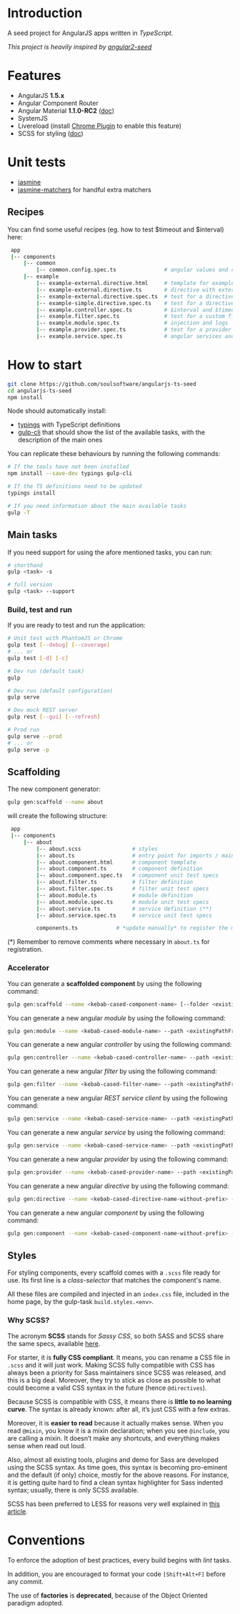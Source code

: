 # Introduction

A seed project for AngularJS apps written in *TypeScript*.

_This project is heavily inspired by [angular2-seed](https://github.com/mgechev/angular2-seed)_

# Features
* AngularJS **1.5.x**
* Angular Component Router
* Angular Material **1.1.0-RC2** ([doc](https://material.angularjs.org/latest/))
* SystemJS
* Livereload (install [Chrome Plugin](https://chrome.google.com/webstore/detail/livereload/jnihajbhpnppcggbcgedagnkighmdlei?hl=en) to enable this feature)
* SCSS for styling ([doc](http://sass-lang.com/documentation/file.SASS_REFERENCE.html))

# Unit tests
* [jasmine](http://jasmine.github.io/2.4/introduction.html)
* [jasmine-matchers](https://github.com/JamieMason/Jasmine-Matchers) for handful extra matchers

## Recipes
You can find some useful recipes (eg. how to test $timeout and $interval) here:

```bash
 app
 |-- components
     |-- common
         |-- common.config.spec.ts               # angular values and constants
     |-- example
         |-- example-external.directive.html     # template for example-external.directive
         |-- example-external.directive.ts       # directive with external template (templateUrl needs the relative path from app/components)
         |-- example-external.directive.spec.ts  # test for a directive with external template
         |-- example-simple.directive.spec.ts    # test for a directive with inline-template
         |-- example.controller.spec.ts          # $interval and $timeout with jasmine spies
         |-- example.filter.spec.ts              # test for a custom filter
         |-- example.module.spec.ts              # injection and logs
         |-- example.provider.spec.ts            # test for a provider and its generated service with an example of module-level configuration
         |-- example.service.spec.ts             # angular services and Date
```

# How to start

```bash
git clone https://github.com/soulsoftware/angularjs-ts-seed
cd angularjs-ts-seed
npm install
```

Node should automatically install:
* [typings](https://github.com/typings/typings) with TypeScript definitions
* [gulp-cli](https://github.com/gulpjs/gulp-cli) that should show the list of the
available tasks, with the description of the main ones

You can replicate these behaviours by running the following commands:

```bash
# If the tools have not been installed
npm install --save-dev typings gulp-cli

# If the TS definitions need to be updated
typings install

# If you need information about the main available tasks
gulp -T
```

## Main tasks

If you need support for using the afore mentioned tasks, you can run:

```bash
# shorthand
gulp <task> -s

# full version
gulp <task> --support
```

### Build, test and run

If you are ready to test and run the application:

```bash
# Unit test with PhantomJS or Chrome
gulp test [--debug] [--coverage]
# ... or
gulp test [-d] [-c]

# Dev run (default task)
gulp

# Dev run (default configuration)
gulp serve

# Dev mock REST server
gulp rest [--gui] [--refresh]

# Prod run
gulp serve --prod
# ... or
gulp serve -p
```

## Scaffolding

The new component generator:

```bash
gulp gen:scaffold --name about
```

will create the following structure:

```bash
 app
 |-- components
     |-- about
         |-- about.scss                # styles
         |-- about.ts                  # entry point for imports / main definition (*)
         |-- about.component.html      # component template
         |-- about.component.ts        # component definition
         |-- about.component.spec.ts   # component unit test specs
         |-- about.filter.ts           # filter definition
         |-- about.filter.spec.ts      # filter unit test specs
         |-- about.module.ts           # module definition
         |-- about.module.spec.ts      # module unit test specs
         |-- about.service.ts          # service definition (**)
         |-- about.service.spec.ts     # service unit test specs

         components.ts            # *update manually* to register the module
```

(*) Remember to remove comments where necessary in `about.ts` for registration.

### Accelerator

You can generate a **scaffolded component** by using the following command:

```bash
gulp gen:scaffold --name <kebab-cased-component-name> [--folder <existingPathFromComponents>] [--directive] [--controller] [--provider]
```

You can generate a new angular *module* by using the following command:

```bash
gulp gen:module --name <kebab-cased-module-name> --path <existingPathFromComponents>
```

You can generate a new angular *controller* by using the following command:

```bash
gulp gen:controller --name <kebab-cased-controller-name> --path <existingPathFromComponents> [--module <moduleName>]
```

You can generate a new angular *filter* by using the following command:

```bash
gulp gen:filter --name <kebab-cased-filter-name> --path <existingPathFromComponents> [--module <moduleName>]
```

You can generate a new angular *REST service client* by using the following command:

```bash
gulp gen:service --name <kebab-cased-service-name> --path <existingPathFromComponents> [--module <moduleName>] --client
```

You can generate a new angular *service* by using the following command:

```bash
gulp gen:service --name <kebab-cased-service-name> --path <existingPathFromComponents> [--module <moduleName>]
```

You can generate a new angular *provider* by using the following command:

```bash
gulp gen:provider --name <kebab-cased-provider-name> --path <existingPathFromComponents> [--module <moduleName>]
```

You can generate a new angular *directive* by using the following command:

```bash
gulp gen:directive --name <kebab-cased-directive-name-without-prefix> --path <existingPathFromComponents> [--module <moduleName>]
```

You can generate a new angular *component* by using the following command:

```bash
gulp gen:component --name <kebab-cased-component-name-without-prefix> --path <existingPathFromComponents> [--module <moduleName>]
```

## Styles

For styling components, every scaffold comes with a `.scss` file ready for use. Its first line is a *class-selector* that matches the component's name.

All these files are compiled and injected in an `index.css` file, included in the home page, by the gulp-task `build.styles.<env>`.

### Why SCSS?

The acronym **SCSS** stands for *Sassy CSS*, so both SASS and SCSS share the same specs, available [here](http://sass-lang.com/documentation/file.SASS_REFERENCE.html).

For starter, it is **fully CSS compliant**. It means, you can rename a CSS file in `.scss` and it will just work.
Making SCSS fully compatible with CSS has always been a priority for Sass maintainers since SCSS was released, and this is a big deal.
Moreover, they try to stick as close as possible to what could become a valid CSS syntax in the future (hence `@directives`).

Because SCSS is compatible with CSS, it means there is **little to no learning curve**. The syntax is already known: after all, it’s just CSS with a few extras.

Moreover, it is **easier to read** because it actually makes sense.
When you read `@mixin`, you know it is a mixin declaration; when you see `@include`, you are calling a mixin.
It doesn’t make any shortcuts, and everything makes sense when read out loud.

Also, almost all existing tools, plugins and demo for Sass are developed using the SCSS syntax.
As time goes, this syntax is becoming pro-eminent and the default (if only) choice, mostly for the above reasons.
For instance, it is getting quite hard to find a clean syntax highlighter for Sass indented syntax; usually, there is only SCSS available.

SCSS has been preferred to LESS for reasons very well explained in [this article](https://css-tricks.com/sass-vs-less/).

# Conventions

To enforce the adoption of best practices, every build begins with *lint* tasks.

In addition, you are encouraged to format your code `[Shift+Alt+F]` before any commit.

The use of **factories** is **deprecated**, because of the Object Oriented paradigm adopted.
